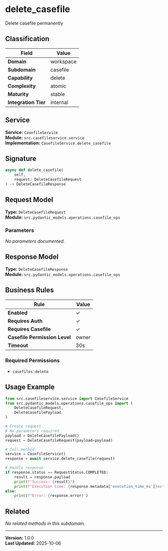 # delete_casefile

Delete casefile permanently

## Classification

| Field | Value |
|-------|-------|
| **Domain** | workspace |
| **Subdomain** | casefile |
| **Capability** | delete |
| **Complexity** | atomic |
| **Maturity** | stable |
| **Integration Tier** | internal |

## Service

**Service:** `CasefileService`  
**Module:** `src.casefileservice.service`  
**Implementation:** `CasefileService.delete_casefile`

## Signature

```python
async def delete_casefile(
    self,
    request: DeleteCasefileRequest
) -> DeleteCasefileResponse
```

## Request Model

**Type:** `DeleteCasefileRequest`  
**Module:** `src.pydantic_models.operations.casefile_ops`

### Parameters

*No parameters documented.*


## Response Model

**Type:** `DeleteCasefileResponse`  
**Module:** `src.pydantic_models.operations.casefile_ops`

## Business Rules

| Rule | Value |
|------|-------|
| **Enabled** | ✓ |
| **Requires Auth** | ✓ |
| **Requires Casefile** | ✓ |
| **Casefile Permission Level** | owner |
| **Timeout** | 30s |

### Required Permissions

- `casefiles:delete`


## Usage Example

```python
from src.casefileservice.service import CasefileService
from src.pydantic_models.operations.casefile_ops import (
    DeleteCasefileRequest,
    DeleteCasefilePayload
)

# Create request
# No parameters required
payload = DeleteCasefilePayload()
request = DeleteCasefileRequest(payload=payload)

# Call method
service = CasefileService()
response = await service.delete_casefile(request)

# Handle response
if response.status == RequestStatus.COMPLETED:
    result = response.payload
    print(f"Success: {result}")
    print(f"Execution time: {response.metadata['execution_time_ms']}ms")
else:
    print(f"Error: {response.error}")
```

## Related

*No related methods in this subdomain.*


---

**Version:** 1.0.0  
**Last Updated:** 2025-10-06
